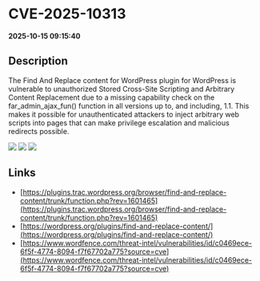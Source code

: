 # CVE-2025-10313

**2025-10-15 09:15:40**

## Description
The Find And Replace content for WordPress plugin for WordPress is vulnerable to unauthorized Stored Cross-Site Scripting and Arbitrary Content Replacement due to a missing capability check on the far_admin_ajax_fun() function in all versions up to, and including, 1.1. This makes it possible for unauthenticated attackers to inject arbitrary web scripts into pages that can make privilege escalation and malicious redirects possible.

![](https://img.shields.io/static/v1?label=Score&message=7.2&color=red)
![](https://img.shields.io/static/v1?label=Severity&message=HIGH&color=red)
![](https://img.shields.io/static/v1?label=CWE&message=Auth&color=green)

## Links
- [https://plugins.trac.wordpress.org/browser/find-and-replace-content/trunk/function.php?rev=1601465](https://plugins.trac.wordpress.org/browser/find-and-replace-content/trunk/function.php?rev=1601465)
- [https://wordpress.org/plugins/find-and-replace-content/](https://wordpress.org/plugins/find-and-replace-content/)
- [https://www.wordfence.com/threat-intel/vulnerabilities/id/c0469ece-6f5f-4774-8094-f7f67702a775?source=cve](https://www.wordfence.com/threat-intel/vulnerabilities/id/c0469ece-6f5f-4774-8094-f7f67702a775?source=cve)
